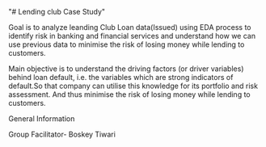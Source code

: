 "# Lending club Case Study" 

Goal is to analyze leanding Club Loan data(Issued) using EDA process to identify risk in banking and financial services and understand how we can use previous data to minimise the risk of losing money while lending to customers.

Main objective is to understand the driving factors (or driver variables) behind loan default, i.e. the variables which are strong indicators of default.So that company can utilise this knowledge for its portfolio and risk assessment. And thus minimise the risk of losing money while lending to customers.


General Information

Group Facilitator- Boskey Tiwari


